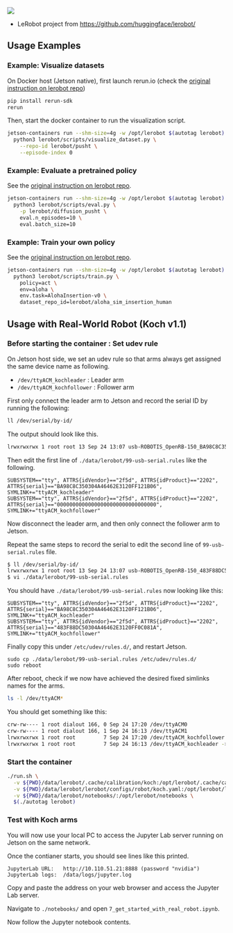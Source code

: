 
<img src="https://github.com/user-attachments/assets/6a8967e1-f9dd-463f-906b-d9fd1f44450f">

* LeRobot project from https://github.com/huggingface/lerobot/

## Usage Examples

### Example: Visualize datasets

On Docker host (Jetson native), first launch rerun.io (check the [original instruction on lerobot repo](https://github.com/huggingface/lerobot/?tab=readme-ov-file#visualize-datasets))

```bash
pip install rerun-sdk
rerun
```

Then, start the docker container to run the visualization script.

```bash
jetson-containers run --shm-size=4g -w /opt/lerobot $(autotag lerobot) \
  python3 lerobot/scripts/visualize_dataset.py \
    --repo-id lerobot/pusht \
    --episode-index 0
```

### Example: Evaluate a pretrained policy

See the [original instruction on lerobot repo](https://github.com/huggingface/lerobot/?tab=readme-ov-file#evaluate-a-pretrained-policy).

```bash
jetson-containers run --shm-size=4g -w /opt/lerobot $(autotag lerobot) \
  python3 lerobot/scripts/eval.py \
    -p lerobot/diffusion_pusht \
    eval.n_episodes=10 \
    eval.batch_size=10
```

### Example: Train your own policy

See the [original instruction on lerobot repo](https://github.com/huggingface/lerobot/?tab=readme-ov-file#train-your-own-policy).

```bash
jetson-containers run --shm-size=4g -w /opt/lerobot $(autotag lerobot) \
  python3 lerobot/scripts/train.py \
    policy=act \
    env=aloha \
    env.task=AlohaInsertion-v0 \
    dataset_repo_id=lerobot/aloha_sim_insertion_human 
```

## Usage with Real-World Robot (Koch v1.1)

### Before starting the container : Set udev rule

On Jetson host side, we set an udev rule so that arms always get assigned the same device name as following.

- `/dev/ttyACM_kochleader`   : Leader arm
- `/dev/ttyACM_kochfollower` : Follower arm

First only connect the leader arm to Jetson and record the serial ID by running the following:

```bash
ll /dev/serial/by-id/
```

The output should look like this.

```bash
lrwxrwxrwx 1 root root 13 Sep 24 13:07 usb-ROBOTIS_OpenRB-150_BA98C8C350304A46462E3120FF121B06-if00 -> ../../ttyACM1
```

Then edit the first line of `./data/lerobot/99-usb-serial.rules` like the following.

```
SUBSYSTEM=="tty", ATTRS{idVendor}=="2f5d", ATTRS{idProduct}=="2202", ATTRS{serial}=="BA98C8C350304A46462E3120FF121B06", SYMLINK+="ttyACM_kochleader"
SUBSYSTEM=="tty", ATTRS{idVendor}=="2f5d", ATTRS{idProduct}=="2202", ATTRS{serial}=="00000000000000000000000000000000", SYMLINK+="ttyACM_kochfollower"
```

Now disconnect the leader arm, and then only connect the follower arm to Jetson.

Repeat the same steps to record the serial to edit the second line of `99-usb-serial.rules` file.

```bash
$ ll /dev/serial/by-id/
lrwxrwxrwx 1 root root 13 Sep 24 13:07 usb-ROBOTIS_OpenRB-150_483F88DC50304A46462E3120FF0C081A-if00 -> ../../ttyACM0
$ vi ./data/lerobot/99-usb-serial.rules
```

You should have `./data/lerobot/99-usb-serial.rules` now looking like this:

```
SUBSYSTEM=="tty", ATTRS{idVendor}=="2f5d", ATTRS{idProduct}=="2202", ATTRS{serial}=="BA98C8C350304A46462E3120FF121B06", SYMLINK+="ttyACM_kochleader"
SUBSYSTEM=="tty", ATTRS{idVendor}=="2f5d", ATTRS{idProduct}=="2202", ATTRS{serial}=="483F88DC50304A46462E3120FF0C081A", SYMLINK+="ttyACM_kochfollower"
```

Finally copy this under `/etc/udev/rules.d/`, and restart Jetson.

```
sudo cp ./data/lerobot/99-usb-serial.rules /etc/udev/rules.d/
sudo reboot
```

After reboot, check if we now have achieved the desired fixed simlinks names for the arms.

```bash
ls -l /dev/ttyACM*
```

You should get something like this:

```bash
crw-rw---- 1 root dialout 166, 0 Sep 24 17:20 /dev/ttyACM0
crw-rw---- 1 root dialout 166, 1 Sep 24 16:13 /dev/ttyACM1
lrwxrwxrwx 1 root root         7 Sep 24 17:20 /dev/ttyACM_kochfollower -> ttyACM0
lrwxrwxrwx 1 root root         7 Sep 24 16:13 /dev/ttyACM_kochleader -> ttyACM1
```

### Start the container

```bash
./run.sh \
  -v ${PWD}/data/lerobot/.cache/calibration/koch:/opt/lerobot/.cache/calibration/koch \
  -v ${PWD}/data/lerobot/lerobot/configs/robot/koch.yaml:/opt/lerobot/lerobot/configs/robot/koch.yaml \
  -v ${PWD}/data/lerobot/notebooks/:/opt/lerobot/notebooks \
  $(./autotag lerobot)
```

### Test with Koch arms

You will now use your local PC to access the Jupyter Lab server running on Jetson on the same network.

Once the contianer starts, you should see lines like this printed.

```
JupyterLab URL:   http://10.110.51.21:8888 (password "nvidia")
JupyterLab logs:  /data/logs/jupyter.log
```

Copy and paste the address on your web browser and access the Jupyter Lab server.

Navigate to `./notebooks/` and open `7_get_started_with_real_robot.ipynb`.

Now follow the Jupyter notebook contents.



